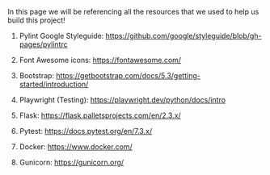 In this page we will be referencing all the resources that we used to help us build this project!


1. Pylint Google Styleguide: https://github.com/google/styleguide/blob/gh-pages/pylintrc

2. Font Awesome icons: https://fontawesome.com/

3. Bootstrap: https://getbootstrap.com/docs/5.3/getting-started/introduction/

4. Playwright (Testing): https://playwright.dev/python/docs/intro

5. Flask: https://flask.palletsprojects.com/en/2.3.x/

6. Pytest: https://docs.pytest.org/en/7.3.x/

7. Docker: https://www.docker.com/

8. Gunicorn: https://gunicorn.org/

